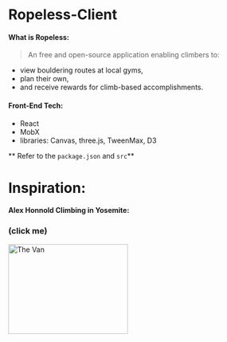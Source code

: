 # Ropeless-Client

#### What is Ropeless:

> An free and open-source application enabling climbers to:

- view bouldering routes at local gyms,
- plan their own,
- and receive rewards for climb-based accomplishments.

#### Front-End Tech:

- React
- MobX
- libraries: Canvas, three.js, TweenMax, D3

** Refer to the `package.json` and `src`**

# Inspiration:

#### Alex Honnold Climbing in Yosemite:

### (click me)

<a href="http://www.youtube.com/watch?feature=player_embedded&v=9HoUDDetAg0" target="_blank"><img src="http://img.youtube.com/vi/9HoUDDetAg0/0.jpg" alt="The Van" width="240" height="180"/></a>
